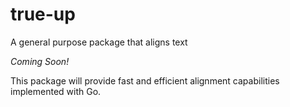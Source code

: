 # true-up
A general purpose package that aligns text

_Coming Soon!_

This package will provide fast and efficient alignment capabilities implemented with Go.
